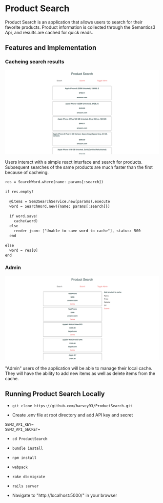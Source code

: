 # Product Search

Product Search is an application that allows users to search for their favorite products. Product information is collected through the Semantics3 Api, and results are cached for quick reads.

## Features and Implementation

### Cacheing search results

![Search](assets/search.png)

Users interact with a simple react interface and search for products. Subsequent searches of the same products are much faster than the first because of cacheing.

```
res = SearchWord.where(name: params[:search])

if res.empty?

  @items = Sem3SearchService.new(params).execute
  word = SearchWord.new({name: params[:search]})

  if word.save!
    cache(word)
  else
    render json: ["Unable to save word to cache"], status: 500
  end

else
  word = res[0]
end

```

### Admin

![Add/Delete](assets/add-del.png)

"Admin" users of the application will be able to manage their local cache. They will have the ability to add new items as well as delete items from the cache.

## Running Product Search Locally

* `git clone https://github.com/harvey93/ProductSearch.git`

* Create .env file at root directory and add API key and secret
```
SEM3_API_KEY=
SEM3_API_SECRET=
```
* `cd ProductSearch`
* `bundle install`
* `npm install`
* `webpack`
* `rake db:migrate`
* `rails server`

* Navigate to "http://localhost:5000/" in your browser
